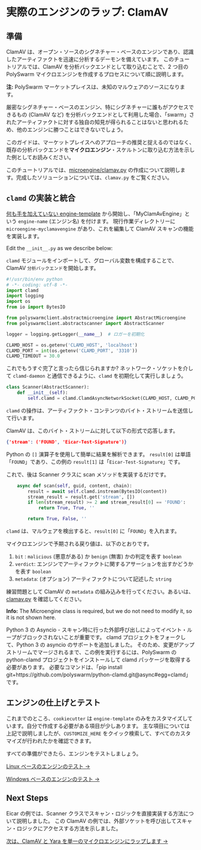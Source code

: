 # 実際のエンジンのラップ: ClamAV

## 準備

ClamAV は、オープン・ソースのシグネチャー・ベースのエンジンであり、認識したアーティファクトを迅速に分析するデーモンを備えています。 このチュートリアルでは、ClamAV を分析バックエンドとして取り込むことで、2 つ目の PolySwarm マイクロエンジンを作成するプロセスについて順に説明します。

<div class="m-flag">
  <p>
    <strong>注:</strong>
    PolySwarm マーケットプレイスは、未知のマルウェアのソースになります。
  </p>
  <p>
    厳密なシグネチャー・ベースのエンジン、特にシグネチャーに誰もがアクセスできるもの (ClamAV など) を分析バックエンドとして利用した場合、「swarm」されたアーティファクトに対する独自の知見が得られることはないと思われるため、他のエンジンに勝つことはできないでしょう。
  </p>
  <p>
    このガイドは、マーケットプレイスへのアプローチの推奨と捉えるのではなく、既存の分析バックエンドを<strong>マイクロエンジン</strong>・スケルトンに取り込む方法を示した例としてお読みください。
  </p>
</div>

このチュートリアルでは、[microengine/clamav.py](https://github.com/polyswarm/polyswarm-client/blob/master/src/microengine/clamav.py) の作成について説明します。完成したソリューションについては、`clamav.py` をご覧ください。

## `clamd` の実装と統合

[何も手を加えていない engine-template](/microengines-scratch-to-eicar/#customize-engine-template) から開始し、「MyClamAvEngine」という `engine-name` (エンジン名) を付けます。 現行作業ディレクトリーに `microengine-myclamavengine` があり、これを編集して ClamAV スキャンの機能を実装します。

Edit the `__init__.py` as we describe below:

`clamd` モジュールをインポートして、グローバル変数を構成することで、ClamAV `分析バックエンド`を開始します。

```python
#!/usr/bin/env python
# -*- coding: utf-8 -*-
import clamd
import logging
import os
from io import BytesIO

from polyswarmclient.abstractmicroengine import AbstractMicroengine
from polyswarmclient.abstractscanner import AbstractScanner

logger = logging.getLogger(__name__)  # ロガーを初期化

CLAMD_HOST = os.getenv('CLAMD_HOST', 'localhost')
CLAMD_PORT = int(os.getenv('CLAMD_PORT', '3310'))
CLAMD_TIMEOUT = 30.0
```

これでもうすぐ完了と言ったら信じられますか? ネットワーク・ソケットを介して `clamd-daemon` と通信できるように、`clamd` を初期化して実行しましょう。

```python
class Scanner(AbstractScanner):
    def __init__(self):
        self.clamd = clamd.ClamdAsyncNetworkSocket(CLAMD_HOST, CLAMD_PORT, CLAMD_TIMEOUT)
```

`clamd` の操作は、アーティファクト・コンテンツのバイト・ストリームを送信して行います。

ClamAV は、このバイト・ストリームに対して以下の形式で応答します。

```json
{'stream': ('FOUND', 'Eicar-Test-Signature')}
```

Python の `[]` 演算子を使用して簡単に結果を解析できます。 `result[0]` は単語「`FOUND`」であり、この例の `result[1]` は「`Eicar-Test-Signature`」です。

これで、後は Scanner クラスに scan メソッドを実装するだけです。

```python
    async def scan(self, guid, content, chain):
        result = await self.clamd.instream(BytesIO(content))
        stream_result = result.get('stream', [])
        if len(stream_result) >= 2 and stream_result[0] == 'FOUND':
            return True, True, ''

        return True, False, ''
```

`clamd` は、マルウェアを検出すると、`result[0]` に「`FOUND`」を入れます。

マイクロエンジンで予期される戻り値は、以下のとおりです。

1. `bit` : `malicious` (悪意がある) か `benign` (無害) かの判定を表す `boolean`
2. `verdict`: エンジンでアーティファクトに関するアサーションを出すかどうかを表す `boolean`
3. `metadata`: (オプション) アーティファクトについて記述した `string`

練習問題として ClamAV の `metadata` の組み込みを行ってください。あるいは、[clamav.py](https://github.com/polyswarm/polyswarm-client/blob/master/src/microengine/clamav.py) を確認してください。

<div class="m-flag">
  <p>
    <strong>Info:</strong>
    The Microengine class is required, but we do not need to modify it, so it is not shown here.
  </p>
  <p>
    Python 3 の Asyncio - スキャン時に行った外部呼び出しによってイベント・ループがブロックされないことが重要です。
    clamd プロジェクトをフォークして、Python 3 の asyncio のサポートを追加しました。
    そのため、変更がアップストリームでマージされるまで、この例を実行するには、PolySwarm の python-clamd プロジェクトをインストールして clamd パッケージを取得する必要があります。
    必要なコマンドは、「pip install git+https://github.com/polyswarm/python-clamd.git@async#egg=clamd」です。
  </p>
</div>

## エンジンの仕上げとテスト

これまでのところ、`cookiecutter` は `engine-template` のみをカスタマイズしています。自分で作成する必要がある項目が少しあります。 主な項目については上記で説明しましたが、`CUSTOMIZE_HERE` をクイック検索して、すべてのカスタマイズが行われたかを確認できます。

すべての準備ができたら、エンジンをテストしましょう。

[Linux ベースのエンジンのテスト →](/testing-linux/)

[Windows ベースのエンジンのテスト →](/testing-windows/)

## Next Steps

Eicar の例では、Scanner クラスでスキャン・ロジックを直接実装する方法について説明しました。 この ClamAV の例では、外部ソケットを呼び出してスキャン・ロジックにアクセスする方法を示しました。

[次は、ClamAV と Yara を単一のマイクロエンジンにラップします ->](/microengines-clamav-to-multi/)